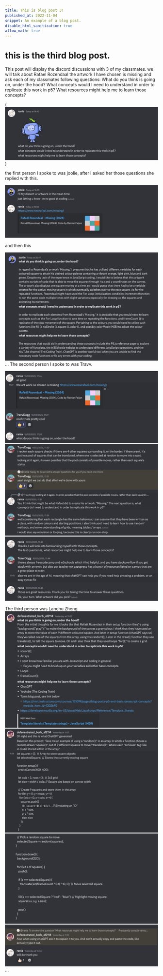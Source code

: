 ```yaml
---
title: This is blog post 3!
published_at: 2022-11-04
snippet: An example of a blog post.
disable_html_sanitization: true
allow_math: true
---
```


# this is the third blog post.

This post will display the discord discussions with 3 of my classmates. we will talk about Rafael Rozendaal the artwork I have chosen is missing and ask each of my classmates following questions:
What do you think is going on, under the hood?
What concepts would I need to understand in order to replicate this work in p5?
What resources might help me to learn those concepts?

(![alt text](intro1.png))

the first person I spoke to was joolie, after I asked her those questions she replied with this.

![alt text](convo.png)

and then this

![alt text](convo2.png)
...
The second person I spoke to was Travv.

![alt text](<travv intro.png>)
![alt text](<travv convo 2.png>)
![alt text](<travv convo 1-1.png>)

The third person was Lanchu Zheng
![alt text](<lanchu convo 1.png>)
![alt text](<lanchu convo 2.png>)
![alt text](<lanchu convo 3.png>)
![alt text](<lanchu convo 4.png>)
...
